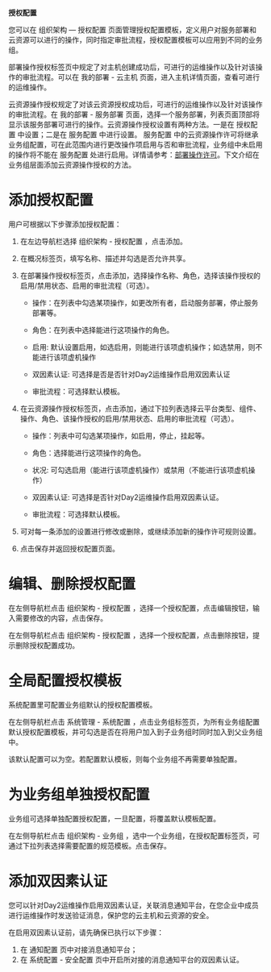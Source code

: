 
**授权配置**

您可以在 组织架构 — 授权配置 页面管理授权配置模板，定义用户对服务部署和云资源可以进行的操作，同时指定审批流程，授权配置模板可以应用到不同的业务组。

部署操作授权标签页中规定了对主机创建成功后，可进行的运维操作以及针对该操作的审批流程。可以在 我的部署 - 云主机 页面，进入主机详情页面，查看可进行的运维操作。

云资源操作授权规定了对该云资源授权成功后，可进行的运维操作以及针对该操作的审批流程。在 我的部署 - 服务部署 页面，选择一个服务部署，列表页面顶部将显示该服务部署可进行的操作。云资源操作授权设置有两种方法。一是在 授权配置 中设置；二是在 服务配置 中进行设置。 服务配置 中的云资源操作许可将继承业务组配置，可在此范围内进行更改操作项启用与否和审批流程，业务组中未启用的操作将不能在 服务配置 处进行启用。详情请参考：[部署操作许可](https://cloudchef.github.io/doc/AdminDoc/05服务建模/服务配置.html#部署操作许可)。下文介绍在业务组层面添加云资源操作授权的方法。

# 添加授权配置

用户可根据以下步骤添加授权配置：

1.  在左边导航栏选择 组织架构 - 授权配置 ，点击添加。

2.  在概况标签页，填写名称、描述并勾选是否允许共享。

3.  在部署操作授权标签页，点击添加，选择操作名称、角色，选择该操作授权的启用/禁用状态、启用的审批流程（可选）。

    + 操作：在列表中勾选某项操作，如更改所有者，启动服务部署，停止服务部署等。

    + 角色：在列表中选择能进行这项操作的角色。

    + 启用: 默认设置启用，如选启用，则能进行该项虚机操作；如选禁用，则不能进行该项虚机操作

    + 双因素认证: 可选择是否是否针对Day2运维操作启用双因素认证

    + 审批流程：可选择默认模板。

4.  在云资源操作授权标签页，点击添加，通过下拉列表选择云平台类型、组件、操作、角色、该操作授权的启用/禁用状态、启用的审批流程（可选）。

    + 操作：列表中可勾选某项操作，如启用，停止，挂起等。

    + 角色：选择能进行这项操作的角色。

    + 状况: 可勾选启用（能进行该项虚机操作）或禁用（不能进行该项虚机操作）

    + 双因素认证: 可选择是否针对Day2运维操作启用双因素认证。

    + 审批流程：可选择默认模板。

5.  可对每一条添加的设置进行修改或删除，或继续添加新的操作许可规则设置。

6.  点击保存并返回授权配置页面。






# 编辑、删除授权配置

在左侧导航栏点击 组织架构 - 授权配置 ，选择一个授权配置，点击编辑按钮，输入需要修改的内容，点击保存。

在左侧导航栏点击 组织架构 - 授权配置 ，选择一个授权配置，点击删除按钮，提示删除授权配置成功。

# 全局配置授权模板

系统配置里可配置业务组默认的授权配置模板。

在左侧导航栏点击 系统管理 - 系统配置 ，点击业务组标签页，为所有业务组配置默认授权配置模板，并可勾选是否在将用户加入到子业务组时同时加入到父业务组中。

该默认配置可以为空。若配置默认模板，则每个业务组不再需要单独配置。


# 为业务组单独授权配置

业务组可选择单独配置授权配置，一旦配置，将覆盖默认模板配置。

在左侧导航栏点击 组织架构 - 业务组 ，选中一个业务组，在授权配置标签页，可通过下拉列表选择需要配置的规范模板。点击保存。

# 添加双因素认证

您可以针对Day2运维操作启用双因素认证，关联消息通知平台，在您企业中成员进行运维操作时发送验证消息，保护您的云主机和云资源的安全。

在启用双因素认证前，请先确保已执行以下步骤：
  1. 在 通知配置 页中对接消息通知平台；
  2. 在 系统配置 - 安全配置 页中开启所对接的消息通知平台的双因素认证。
